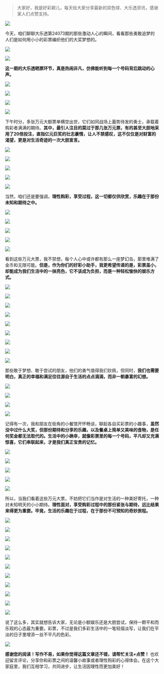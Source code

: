 > 大家好，我是好彩颖儿，每天给大家分享最新的双色球、大乐透资讯，感谢家人们点赞支持。

![](https://cdn.jsdelivr.net/gh/wangwenjie1314/PicCDN/2024-6-21/1718957520611-image.png)


今天，咱们聊聊大乐透第24073期的那些激动人心的瞬间，看看那些勇敢追梦的人们是如何用小小的彩票编织他们的大奖梦想的。


![](https://cdn.jsdelivr.net/gh/wangwenjie1314/PicCDN/2024-6-26/1719392263395-image.png)

![](https://cdn.jsdelivr.net/gh/wangwenjie1314/PicCDN/2024-6-26/1719392288123-image.png)


**这一期的大乐透晒票环节，真是热闹非凡，仿佛能听到每一个号码背后跳动的心声。**


![](https://cdn.jsdelivr.net/gh/wangwenjie1314/PicCDN/2024-6-26/1719392297948-image.png)

![](https://cdn.jsdelivr.net/gh/wangwenjie1314/PicCDN/2024-6-26/1719392305824-image.png)

![](https://cdn.jsdelivr.net/gh/wangwenjie1314/PicCDN/2024-6-26/1719392315479-image.png)


![](https://cdn.jsdelivr.net/gh/wangwenjie1314/PicCDN/2024-6-26/1719392327902-image.png)

下午时分，多张万元大额票单横空出世，它们如同战场上蓄势待发的勇士，承载着购彩者满满的期待。**其中，最引人注目的莫过于那几张万元票，有的甚至大胆地采用了20倍投注，直指亿元巨奖的壮志豪情，让人不禁感叹，这不仅仅是对财富的渴望，更是对生活奇迹的一次大胆宣言。**


![](https://cdn.jsdelivr.net/gh/wangwenjie1314/PicCDN/2024-6-26/1719392335920-image.png)


![](https://cdn.jsdelivr.net/gh/wangwenjie1314/PicCDN/2024-6-26/1719392345654-image.png)


![](https://cdn.jsdelivr.net/gh/wangwenjie1314/PicCDN/2024-6-26/1719392357218-image.png)

![](https://cdn.jsdelivr.net/gh/wangwenjie1314/PicCDN/2024-6-26/1719392365161-image.png)


![](https://cdn.jsdelivr.net/gh/wangwenjie1314/PicCDN/2024-6-26/1719392373302-image.png)

当然，咱们还是要强调，**理性购彩，享受过程，这一切都仅供欣赏，乐趣在于那份未知和期待之中。**


![](https://cdn.jsdelivr.net/gh/wangwenjie1314/PicCDN/2024-6-26/1719392396180-image.png)

![](https://cdn.jsdelivr.net/gh/wangwenjie1314/PicCDN/2024-6-26/1719392383946-image.png)

![](https://cdn.jsdelivr.net/gh/wangwenjie1314/PicCDN/2024-6-26/1719392409780-image.png)

![](https://cdn.jsdelivr.net/gh/wangwenjie1314/PicCDN/2024-6-26/1719392422732-image.png)


![](https://cdn.jsdelivr.net/gh/wangwenjie1314/PicCDN/2024-6-26/1719392434826-image.png)

看到这些万元大票，我不禁想，每个人心中或许都有那么一座梦幻岛，那里堆满了金币和无限可能。**但是，作为你们的好彩小助手，我更希望传递的是，彩票虽小，却能成为我们生活中的一抹亮色，它不该成为负担，而是一种轻松愉快的娱乐方式。**


![](https://cdn.jsdelivr.net/gh/wangwenjie1314/PicCDN/2024-6-26/1719392492499-image.png)

![](https://cdn.jsdelivr.net/gh/wangwenjie1314/PicCDN/2024-6-26/1719392485958-image.png)

![](https://cdn.jsdelivr.net/gh/wangwenjie1314/PicCDN/2024-6-26/1719392477114-image.png)

![](https://cdn.jsdelivr.net/gh/wangwenjie1314/PicCDN/2024-6-26/1719392468967-image.png)

![](https://cdn.jsdelivr.net/gh/wangwenjie1314/PicCDN/2024-6-26/1719392455224-image.png)

![](https://cdn.jsdelivr.net/gh/wangwenjie1314/PicCDN/2024-6-26/1719392445240-image.png)

![](https://cdn.jsdelivr.net/gh/wangwenjie1314/PicCDN/2024-6-26/1719392505377-image.png)

![](https://cdn.jsdelivr.net/gh/wangwenjie1314/PicCDN/2024-6-26/1719392517700-image.png)


![](https://cdn.jsdelivr.net/gh/wangwenjie1314/PicCDN/2024-6-26/1719392533055-image.png)

那些敢于梦想、敢于尝试的朋友，他们的勇气值得我们钦佩，但同时，**我们也需要明白，真正的幸福和满足往往源自于生活的点点滴滴，而非一朝暴富的幻想。**


![](https://cdn.jsdelivr.net/gh/wangwenjie1314/PicCDN/2024-6-26/1719392556194-image.png)

![](https://cdn.jsdelivr.net/gh/wangwenjie1314/PicCDN/2024-6-26/1719392543660-image.png)


![](https://cdn.jsdelivr.net/gh/wangwenjie1314/PicCDN/2024-6-26/1719392569290-image.png)


![](https://cdn.jsdelivr.net/gh/wangwenjie1314/PicCDN/2024-6-26/1719392580551-image.png)

记得有一次，我和朋友在街角的小餐馆开怀畅谈，聊起各自买彩票的小趣事，**虽然没中过什么大奖，但那份期待和分享的乐趣，以及餐桌上简单又美味的食物，是任何奖金都无法取代的。生活中的小确幸，就像彩票里的每一个号码，平凡却又充满惊喜，它们串联起来，才是我们真正宝贵的记忆。**

![](https://cdn.jsdelivr.net/gh/wangwenjie1314/PicCDN/2024-6-26/1719392612175-image.png)

![](https://cdn.jsdelivr.net/gh/wangwenjie1314/PicCDN/2024-6-26/1719392600308-image.png)

![](https://cdn.jsdelivr.net/gh/wangwenjie1314/PicCDN/2024-6-26/1719392592145-image.png)


![](https://cdn.jsdelivr.net/gh/wangwenjie1314/PicCDN/2024-6-26/1719392619705-image.png)

![](https://cdn.jsdelivr.net/gh/wangwenjie1314/PicCDN/2024-6-26/1719392631113-image.png)

所以，当我们看着这些万元大票，不妨把它们当作是对生活的一种美好寄托，一种对未知明天的小小期待。**理性面对，享受购彩过程中的那份紧张与期待，远比结果来得更为重要。毕竟，生活的乐趣在于过程，在于那份不可预知的奇妙旅程。**


![](https://cdn.jsdelivr.net/gh/wangwenjie1314/PicCDN/2024-6-26/1719392692018-image.png)

![](https://cdn.jsdelivr.net/gh/wangwenjie1314/PicCDN/2024-6-26/1719392684256-image.png)

![](https://cdn.jsdelivr.net/gh/wangwenjie1314/PicCDN/2024-6-26/1719392672745-image.png)

![](https://cdn.jsdelivr.net/gh/wangwenjie1314/PicCDN/2024-6-26/1719392662896-image.png)

![](https://cdn.jsdelivr.net/gh/wangwenjie1314/PicCDN/2024-6-26/1719392651716-image.png)

![](https://cdn.jsdelivr.net/gh/wangwenjie1314/PicCDN/2024-6-26/1719392644587-image.png)


![](https://cdn.jsdelivr.net/gh/wangwenjie1314/PicCDN/2024-6-26/1719392706765-image.png)


![](https://cdn.jsdelivr.net/gh/wangwenjie1314/PicCDN/2024-6-26/1719392720080-image.png)

![](https://cdn.jsdelivr.net/gh/wangwenjie1314/PicCDN/2024-6-26/1719392758695-image.png)

![](https://cdn.jsdelivr.net/gh/wangwenjie1314/PicCDN/2024-6-26/1719392769839-image.png)


![](https://cdn.jsdelivr.net/gh/wangwenjie1314/PicCDN/2024-6-26/1719392891235-image.png)

说了这么多，其实就想告诉大家，无论是小额娱乐还是大胆尝试，保持一颗平和而乐观的心态最为重要。彩票，不过是我们多彩生活中的一笔轻描淡写，让我们在平淡的日子里增添一丝不平凡的色彩。


![](https://cdn.jsdelivr.net/gh/wangwenjie1314/PicCDN/2024-6-26/1719393007946-image.png)


**感谢您的阅读！写作不易，如果你觉得这篇文章还不错，请帮忙关注+点赞！** 也欢迎留言评论，分享你和彩票之间的温馨小故事或者理性购彩的心得体会。在这个大家庭里，我们互相学习，共同进步，让生活因理性而更加美好！